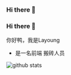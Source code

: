 ### Hi there 👋
<!-- [![Anurag's github stats](https://github-readme-stats.vercel.app/api?username=huhaoer&show_icons=true&theme=dracula)](https://github.com/anuraghazra/github-readme-stats)
![Most Used Languages](https://github-readme-stats.vercel.app/api/top-langs/?username=huhaoer&layout=compact)
-->

### Hi there 👋

你好鸭，我是Layoung

- 是一名前端 搬砖人员

<picture decoding="async" loading="lazy">
  <source media="(prefers-color-scheme: light)" srcset="https://pixel-profile.vercel.app/api/github-stats?username=huhaoer&screen_effect=false&background=linear-gradient(to%20bottom%20right%2C%20%2374dcc4%2C%20%234597e9)">
  <source media="(prefers-color-scheme: dark)" srcset="https://pixel-profile.vercel.app/api/github-stats?username=huhaoer&screen_effect=true&background=linear-gradient(to%20bottom%20right%2C%20%235580eb%2C%20%232aeeff)">
  <img alt="github stats" src="https://pixel-profile.vercel.app/api/github-stats?username=huhaoer&screen_effect=false&background=linear-gradient(to%20bottom%20right%2C%20%2374dcc4%2C%20%234597e9)">
</picture>
